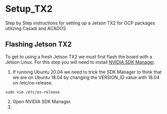 # Setup_TX2
Step by Step instructions for setting up a Jetson TX2 for OCP packages utilizing Casadi and ACADOS

## Flashing Jetson TX2
To get to using a fresh Jetson TX2 we must first flash the board with a Jetson Linux. For this step you will need to install [NVIDIA SDK Manager](https://developer.nvidia.com/sdk-manager).
1. If running Ubuntu 20.04 we need to trick the SDK Manager to think that we are on Ubuntu 18.04      by changing the VERSION_ID value with 18.04 on /etc/os-release.
  ```
  sudo vim /etc/os-release
  ```
2. Open NVIDIA SDK Manager.
3. 
